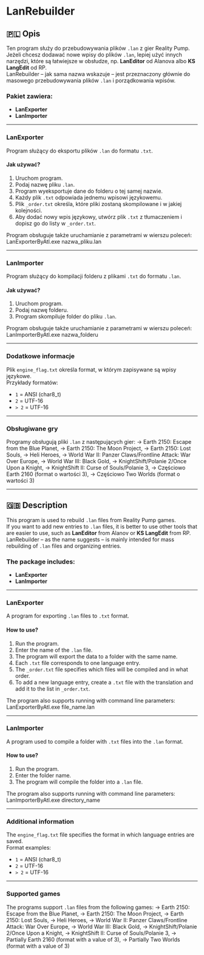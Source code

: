 # LanRebuilder

## 🇵🇱 Opis

Ten program służy do przebudowywania plików `.lan` z gier Reality Pump.  
Jeżeli chcesz dodawać nowe wpisy do plików `.lan`, lepiej użyć innych narzędzi, które są łatwiejsze w obsłudze, np. **LanEditor** od Alanova albo **KS LangEdit** od RP.  
LanRebuilder – jak sama nazwa wskazuje – jest przeznaczony głównie do masowego przebudowywania plików `.lan` i porządkowania wpisów.  

### Pakiet zawiera:
- **LanExporter**
- **LanImporter**

---

### LanExporter
Program służący do eksportu plików `.lan` do formatu `.txt`.

#### Jak używać?
1. Uruchom program.
2. Podaj nazwę pliku `.lan`.
3. Program wyeksportuje dane do folderu o tej samej nazwie.
4. Każdy plik `.txt` odpowiada jednemu wpisowi językowemu.
5. Plik `_order.txt` określa, które pliki zostaną skompilowane i w jakiej kolejności.
6. Aby dodać nowy wpis językowy, utwórz plik `.txt` z tłumaczeniem i dopisz go do listy w `_order.txt`.

Program obsługuje także uruchamianie z parametrami w wierszu poleceń:<br>
LanExporterByAtl.exe nazwa_pliku.lan<br>

---

### LanImporter
Program służący do kompilacji folderu z plikami `.txt` do formatu `.lan`.

#### Jak używać?
1. Uruchom program.
2. Podaj nazwę folderu.
3. Program skompiluje folder do pliku `.lan`.

Program obsługuje także uruchamianie z parametrami w wierszu poleceń:<br>
LanImporterByAtl.exe nazwa_folderu<br>

---

### Dodatkowe informacje
Plik `engine_flag.txt` określa format, w którym zapisywane są wpisy językowe.  
Przykłady formatów:
- `1` = ANSI (char8_t)  
- `2` = UTF-16  
- `> 2` = UTF-16  

---

### Obsługiwane gry
Programy obsługują pliki `.lan` z następujących gier:
-> Earth 2150: Escape from the Blue Planet,
-> Earth 2150: The Moon Project,
-> Earth 2150: Lost Souls,
-> Heli Heroes,
-> World War II: Panzer Claws/Frontline Attack: War Over Europe,
-> World War III: Black Gold,
-> KnightShift/Polanie 2/Once Upon a Knight,
-> KnightShift II: Curse of Souls/Polanie 3,
-> Częściowo Earth 2160 (format o wartości 3),
-> Częściowo Two Worlds (format o wartości 3)

---

## 🇬🇧 Description

This program is used to rebuild `.lan` files from Reality Pump games.  
If you want to add new entries to `.lan` files, it is better to use other tools that are easier to use, such as **LanEditor** from Alanov or **KS LangEdit** from RP.  
LanRebuilder – as the name suggests – is mainly intended for mass rebuilding of `.lan` files and organizing entries.  

### The package includes:
- **LanExporter**
- **LanImporter**

---

### LanExporter
A program for exporting `.lan` files to `.txt` format.

#### How to use?
1. Run the program.
2. Enter the name of the `.lan` file.
3. The program will export the data to a folder with the same name.
4. Each `.txt` file corresponds to one language entry.
5. The `_order.txt` file specifies which files will be compiled and in what order.
6. To add a new language entry, create a `.txt` file with the translation and add it to the list in `_order.txt`.

The program also supports running with command line parameters:<br>
LanExporterByAtl.exe file_name.lan<br>

---

### LanImporter
A program used to compile a folder with `.txt` files into the `.lan` format.

#### How to use?
1. Run the program.
2. Enter the folder name.
3. The program will compile the folder into a `.lan` file.

The program also supports running with command line parameters:<br>
LanImporterByAtl.exe directory_name<br>

---

### Additional information
The `engine_flag.txt` file specifies the format in which language entries are saved.  
Format examples:
- `1` = ANSI (char8_t)  
- `2` = UTF-16  
- `> 2` = UTF-16  

---

### Supported games
The programs support `.lan` files from the following games:
-> Earth 2150: Escape from the Blue Planet,
-> Earth 2150: The Moon Project,
-> Earth 2150: Lost Souls,
-> Heli Heroes,
-> World War II: Panzer Claws/Frontline Attack: War Over Europe,
-> World War III: Black Gold,
-> KnightShift/Polanie 2/Once Upon a Knight,
-> KnightShift II: Curse of Souls/Polanie 3,
-> Partially Earth 2160 (format with a value of 3),
-> Partially Two Worlds (format with a value of 3)